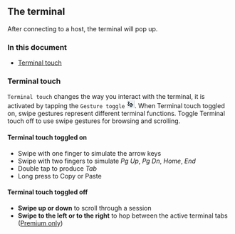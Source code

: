 ## The terminal

After connecting to a host, the terminal will pop up. 

### In this document
* [Terminal touch](#terminal-touch)

### Terminal touch
`Terminal touch` changes the way you interact with the terminal, it is activated by tapping the `Gesture toggle` ![Guesture toggle](../images/terminaltouch.png). When Terminal touch toggled on, swipe gestures represent different terminal functions. Toggle Terminal touch off to use swipe gestures for browsing and scrolling.

#### Terminal touch toggled on
* Swipe with one finger to simulate the arrow keys
* Swipe with two fingers to simulate *Pg Up*, *Pg Dn*, *Home*, *End*
* Double tap to produce *Tab*
* Long press to Copy or Paste

#### Terminal touch toggled off
* **Swipe up or down** to scroll through a session 
* **Swipe to the left or to the right** to hop between the active terminal tabs ([Premium only](../general/subscriptions.md))